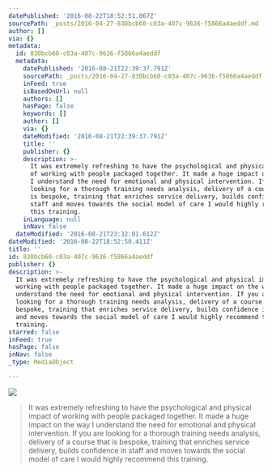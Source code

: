 ```yaml
---
datePublished: '2016-08-22T18:52:51.067Z'
sourcePath: _posts/2016-04-27-830bcb60-c03a-407c-9636-f5866a4aeddf.md
author: []
via: {}
metadata:
  id: 830bcb60-c03a-407c-9636-f5866a4aeddf
  metadata:
    datePublished: '2016-08-21T22:39:37.791Z'
    sourcePath: _posts/2016-04-27-830bcb60-c03a-407c-9636-f5866a4aeddf.md
    inFeed: true
    isBasedOnUrl: null
    authors: []
    hasPage: false
    keywords: []
    author: []
    via: {}
    dateModified: '2016-08-21T22:39:37.791Z'
    title: ''
    publisher: {}
    description: >-
      It was extremely refreshing to have the psychological and physical impact
      of working with people packaged together. It made a huge impact on the way
      I understand the need for emotional and physical intervention. If you are
      looking for a thorough training needs analysis, delivery of a course that
      is bespoke, training that enriches service delivery, builds confidence in
      staff and moves towards the social model of care I would highly recommend
      this training.
    inLanguage: null
    inNav: false
  dateModified: '2016-08-21T23:32:01.612Z'
dateModified: '2016-08-22T18:52:50.411Z'
title: ''
id: 830bcb60-c03a-407c-9636-f5866a4aeddf
publisher: {}
description: >-
  It was extremely refreshing to have the psychological and physical impact of
  working with people packaged together. It made a huge impact on the way I
  understand the need for emotional and physical intervention. If you are
  looking for a thorough training needs analysis, delivery of a course that is
  bespoke, training that enriches service delivery, builds confidence in staff
  and moves towards the social model of care I would highly recommend this
  training.
starred: false
inFeed: true
hasPage: false
inNav: false
_type: MediaObject

---
```

![](https://the-grid-user-content.s3-us-west-2.amazonaws.com/c7e99ccc-8ab1-488d-b835-cfe27ab62eaf.jpg)

> It was extremely refreshing to have the psychological and physical impact of working with people packaged together. It made a huge impact on the way I understand the need for emotional and physical intervention. If you are looking for a thorough training needs analysis, delivery of a course that is bespoke, training that enriches service delivery, builds confidence in staff and moves towards the social model of care I would highly recommend this training.